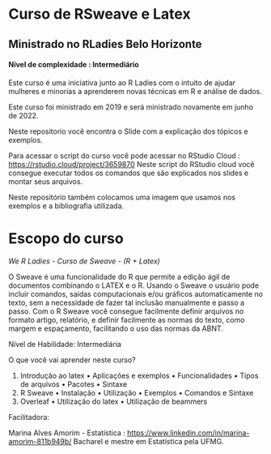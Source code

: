 # Curso de RSweave e Latex
## Ministrado no RLadies Belo Horizonte
#### Nível de complexidade : Intermediário


Este curso é uma iniciativa junto ao R Ladies com o intuito de ajudar mulheres e minorias a aprenderem novas técnicas em R e análise de dados. 


Este curso foi ministrado em 2019 e será ministrado novamente em junho de 2022. 


Neste repositorio você encontra o Slide com a explicação dos tópicos e exemplos. 

Para acessar o script do curso você pode acessar no RStudio Cloud : https://rstudio.cloud/project/3659870
Neste script do RStudio cloud você consegue executar todos os comandos que são explicados nos slides e montar seus arquivos. 

Neste repositório também colocamos uma imagem que usamos nos exemplos e a bibliografia utilizada. 


# Escopo do curso 

*We R Ladies - Curso de Sweave - (R + Latex)*

O Sweave é uma funcionalidade do R que permite a edição ágil de documentos combinando o LATEX e o R. Usando o Sweave o usuário pode incluir comandos, saídas computacionais e/ou gráficos automaticamente no texto, sem a necessidade de fazer tal inclusão manualmente e passo a passo. Com o R Sweave você consegue facilmente definir arquivos no formato artigo, relatório,  e definir facilmente as normas do texto, como margem e espaçamento, facilitando o uso das normas da ABNT.
 
Nível de Habilidade: Intermediária
 
O que você vai aprender neste curso?
 
1. Introdução ao latex
    • Aplicações e exemplos
    • Funcionalidades
    • Tipos de arquivos
    • Pacotes
    • Sintaxe
2. R Sweave
    • Instalação
    • Utilização
    • Exemplos
    • Comandos e Sintaxe
3. Overleaf
    • Utilização do latex
    • Utilização de beammers  
 
Facilitadora:
 
Marina Alves Amorim - Estatística : https://www.linkedin.com/in/marina-amorim-811b949b/
Bacharel e mestre em Estatística pela UFMG. 
